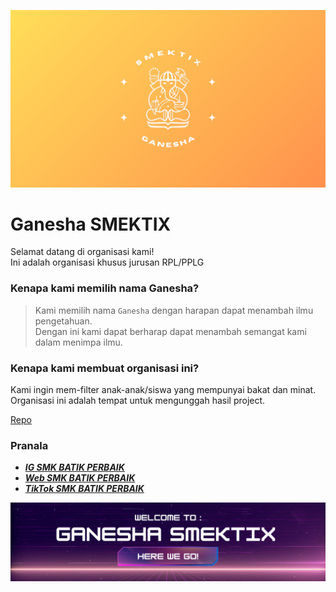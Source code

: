 ![banner](https://github.com/ganesha-smektix/.github/raw/main/banner.png)

# Ganesha SMEKTIX

Selamat datang di organisasi kami! <br>
Ini adalah organisasi khusus jurusan RPL/PPLG

### Kenapa kami memilih nama Ganesha?

> Kami memilih nama `Ganesha` dengan harapan dapat menambah ilmu pengetahuan. <br>
> Dengan ini kami dapat berharap dapat menambah semangat kami dalam menimpa ilmu.

### Kenapa kami membuat organisasi ini?

Kami ingin mem-filter anak-anak/siswa yang mempunyai bakat dan minat. <br>
Organisasi ini adalah tempat untuk mengunggah hasil project.

[Repo](https://github.com/orgs/ganesha-smektix/repositories)

### Pranala

- [**_IG SMK BATIK PERBAIK_**](https://www.instagram.com/smkbatik.official/)
- [**_Web SMK BATIK PERBAIK_**](https://www.smkbatikperbaik.sch.id/)
- [**_TikTok SMK BATIK PERBAIK_**](https://www.tiktok.com/@smk.batik.perbaik)

![footer](https://github.com/ganesha-smektix/.github/raw/main/footer.png)
